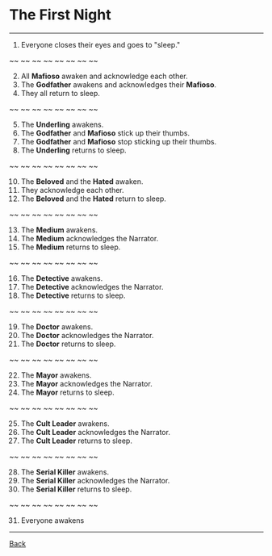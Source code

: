 # The First Night
---
1. Everyone closes their eyes and goes to "sleep."

~~ ~~ ~~ ~~ ~~ ~~ ~~ ~~

2. All **Mafioso** awaken and acknowledge each other. 
3. The **Godfather** awakens and acknowledges their **Mafioso**.
4. They all return to sleep.

~~ ~~ ~~ ~~ ~~ ~~ ~~ ~~

5. The **Underling** awakens. 
6. The **Godfather** and **Mafioso** stick up their thumbs. 
7. The **Godfather** and **Mafioso** stop sticking up their thumbs.
8. The **Underling** returns to sleep. 

~~ ~~ ~~ ~~ ~~ ~~ ~~ ~~

10. The **Beloved** and the **Hated** awaken. 
11. They acknowledge each other. 
12. The **Beloved** and the **Hated** return to sleep. 

~~ ~~ ~~ ~~ ~~ ~~ ~~ ~~

13. The **Medium** awakens.
14. The **Medium** acknowledges the Narrator.
15. The **Medium** returns to sleep. 

~~ ~~ ~~ ~~ ~~ ~~ ~~ ~~

16. The **Detective** awakens.
17. The **Detective** acknowledges the Narrator.
18. The **Detective** returns to sleep. 

~~ ~~ ~~ ~~ ~~ ~~ ~~ ~~

19. The **Doctor** awakens.
20. The **Doctor** acknowledges the Narrator.
21. The **Doctor** returns to sleep. 

~~ ~~ ~~ ~~ ~~ ~~ ~~ ~~

22. The **Mayor** awakens.
23. The **Mayor** acknowledges the Narrator.
24. The **Mayor** returns to sleep. 

~~ ~~ ~~ ~~ ~~ ~~ ~~ ~~

25. The **Cult Leader** awakens.
26. The **Cult Leader** acknowledges the Narrator.
27. The **Cult Leader** returns to sleep.

~~ ~~ ~~ ~~ ~~ ~~ ~~ ~~

28. The **Serial Killer** awakens.
29. The **Serial Killer** acknowledges the Narrator.
30. The **Serial Killer** returns to sleep.

~~ ~~ ~~ ~~ ~~ ~~ ~~ ~~

31. Everyone awakens

---

[Back](Index2)
